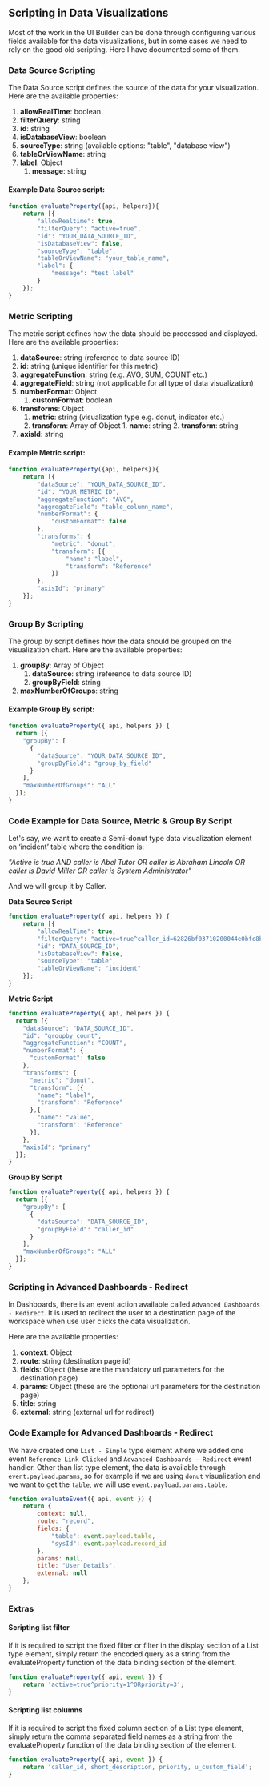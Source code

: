 ﻿## Scripting in Data Visualizations
Most of the work in the UI Builder can be done through configuring various fields available for the data visualizations, but in some cases we need to rely on the good old scripting. Here I have documented some of them.
<a id="data-source-scripting"></a>
### Data Source Scripting
The Data Source script defines the source of the data for your visualization. Here are the available properties:
 1. **allowRealTime**: boolean
 2. **filterQuery**: string
 3. **id**: string
 4. **isDatabaseView**: boolean
 5. **sourceType**: string (available options: "table", "database view")
 6. **tableOrViewName**: string
 7. **label**: Object
	1. **message**: string
#### Example Data Source script:
```javascript
function evaluateProperty({api, helpers}){
	return [{
		"allowRealtime": true,
		"filterQuery": "active=true",
		"id": "YOUR_DATA_SOURCE_ID",
		"isDatabaseView": false,
		"sourceType": "table",
		"tableOrViewName": "your_table_name",
		"label": {
			"message": "test label"
		}
	}];
}
```
<a id="metric-scripting"></a>
### Metric Scripting
The metric script defines how the data should be processed and displayed. Here are the available properties:
 1. **dataSource**: string (reference to data source ID)
 2. **id**: string (unique identifier for this metric)
 3. **aggregateFunction**:  string (e.g. AVG, SUM, COUNT etc.)
 4. **aggregateField**: string (not applicable for all type of data visualization)
 5. **numberFormat**: Object
	1. **customFormat**: boolean
6. **transforms**: Object
	1.  **metric**: string (visualization type e.g. donut, indicator etc.)
	2.  **transform**: Array of Object 
			1.  **name**: string
			2. **transform**: string
7. **axisId**: string
#### Example Metric script:
```javascript
function evaluateProperty({api, helpers}){
	return [{
		"dataSource": "YOUR_DATA_SOURCE_ID",
		"id": "YOUR_METRIC_ID",
		"aggregateFunction": "AVG",
		"aggregateField": "table_column_name",
		"numberFormat": {
			"customFormat": false
		},
		"transforms": {
			"metric": "donut",
			"transform": [{
				"name": "label",
				"transform": "Reference"
			}]
		},
		"axisId": "primary"
	}];
}
```
<a id="group-by-scripting"></a>
### Group By Scripting
The group by script defines how the data should be grouped on the visualization chart. Here are the available properties:

1.  **groupBy**: Array of Object
    1.  **dataSource**: string (reference to data source ID)   
    2.  **groupByField**: string        
2.  **maxNumberOfGroups**: string
#### Example Group By script:
```javascript
function evaluateProperty({ api, helpers }) {
  return [{
    "groupBy": [
      {
        "dataSource": "YOUR_DATA_SOURCE_ID",
        "groupByField": "group_by_field"
      }
    ],
    "maxNumberOfGroups": "ALL"
  }];
}
```
<a id="data-metric-example"></a>
### Code Example for Data Source, Metric & Group By Script
Let's say, we want to create a Semi-donut type data visualization element on ‘incident’ table where the condition is:

*"Active is true AND caller is Abel Tutor OR caller is Abraham Lincoln OR caller is David Miller OR caller is System Administrator"* 

And we will group it by Caller.

**Data Source Script**
```javascript
function evaluateProperty({ api, helpers }) {
	return [{
		"allowRealTime": true,
		"filterQuery": "active=true^caller_id=62826bf03710200044e0bfc8bcbe5df1^ORcaller_id=a8f98bb0eb32010045e1a5115206fe3a^ORcaller_id=77ad8176731313005754660c4cf6a7de^ORcaller_id=6816f79cc0a8016401c5a33be04be441",
		"id": "DATA_SOURCE_ID",
		"isDatabaseView": false,
		"sourceType": "table",
		"tableOrViewName": "incident"
	}];
}
```
**Metric Script**
```javascript
function evaluateProperty({ api, helpers }) {
  return [{
    "dataSource": "DATA_SOURCE_ID",
    "id": "groupby_count",
    "aggregateFunction": "COUNT",
    "numberFormat": {
      "customFormat": false
    },
    "transforms": {
      "metric": "donut",
      "transform": [{
        "name": "label",
        "transform": "Reference"
      },{
        "name": "value",
        "transform": "Reference"
      }],
    },
    "axisId": "primary"
  }];
}
```
**Group By Script**
```javascript
function evaluateProperty({ api, helpers }) {
  return [{
    "groupBy": [
      {
        "dataSource": "DATA_SOURCE_ID",
        "groupByField": "caller_id"
      }
    ],
    "maxNumberOfGroups": "ALL"
  }];
}
```
<a id="dashboard-redirect"></a>
### Scripting in Advanced Dashboards - Redirect
In Dashboards, there is an event action available called `Advanced Dashboards - Redirect`. It is used to redirect the user to a destination page of the workspace when use user clicks the data visualization.

Here are the available properties:
1. **context**: Object
2. **route**: string (destination page id)
3. **fields**: Object (these are the mandatory url parameters for the destination page)
4. **params**: Object (these are the optional url parameters for the destination page)
5. **title**: string
6. **external**: string (external url for redirect)

<a id="dashboard-redirect-code"></a>
### Code Example for Advanced Dashboards - Redirect
We have created one `List - Simple` type element where we added one event `Reference Link Clicked` and `Advanced Dashboards - Redirect` event handler.
Other than list type element, the data is available through `event.payload.params`, so for example if we are using `donut` visualization and we want to get the `table`, we will use ``event.payload.params.table``.
```javascript
function evaluateEvent({ api, event }) {
	return {
		context: null,
		route: "record",
		fields: {
			"table": event.payload.table,
			"sysId": event.payload.record_id
		},
		params: null,
		title: "User Details",
		external: null
	};
}
```
<a id="extras"></a>
### Extras

<a id="list-filter"></a>
#### Scripting list filter
If it is required to script the fixed filter or filter in the display section of a List type element, simply return the encoded query as a string from the evaluateProperty function of the data binding section of the element.
```javascript
function evaluateProperty({ api, event }) {
	return 'active=true^priority=1^ORpriority=3';
}
```

<a id="list-column"></a>
#### Scripting list columns
If it is required to script the fixed column section of a List type element, simply return the comma separated field names as a string from the evaluateProperty function of the data binding section of the element.
```javascript
function evaluateProperty({ api, event }) {
	return 'caller_id, short_description, priority, u_custom_field';
}
```
